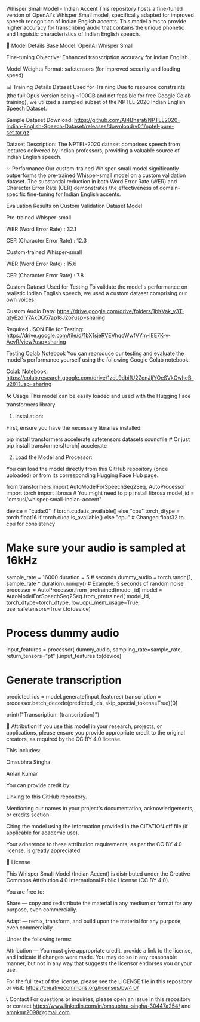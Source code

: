 Whisper Small Model - Indian Accent
This repository hosts a fine-tuned version of OpenAI's Whisper Small model, specifically adapted for improved speech recognition of Indian English accents. This model aims to provide higher accuracy for transcribing audio that contains the unique phonetic and linguistic characteristics of Indian English speech.

🚀 Model Details
Base Model: OpenAI Whisper Small

Fine-tuning Objective: Enhanced transcription accuracy for Indian English.

Model Weights Format: safetensors (for improved security and loading speed)

📊 Training Details
Dataset Used for Training
Due to resource constraints (the full Opus version being ~100GB and not feasible for free Google Colab training), we utilized a sampled subset of the NPTEL-2020 Indian English Speech Dataset.

Sample Dataset Download: https://github.com/AI4Bharat/NPTEL2020-Indian-English-Speech-Dataset/releases/download/v0.1/nptel-pure-set.tar.gz

Dataset Description: The NPTEL-2020 dataset comprises speech from lectures delivered by Indian professors, providing a valuable source of Indian English speech.

✨ Performance
Our custom-trained Whisper-small model significantly outperforms the pre-trained Whisper-small model on a custom validation dataset. The substantial reduction in both Word Error Rate (WER) and Character Error Rate (CER) demonstrates the effectiveness of domain-specific fine-tuning for Indian English accents.

Evaluation Results on Custom Validation Dataset
Model

Pre-trained Whisper-small

WER (Word Error Rate) : 32.1

CER (Character Error Rate) : 12.3

Custom-trained Whisper-small

WER (Word Error Rate) : 15.6

CER (Character Error Rate) : 7.8

Custom Dataset Used for Testing
To validate the model's performance on realistic Indian English speech, we used a custom dataset comprising our own voices.

Custom Audio Data: https://drive.google.com/drive/folders/1bKVak_v3T-qtyEzdIY7AkDQ57ap18J2o?usp=sharing

Required JSON File for Testing: https://drive.google.com/file/d/1bX1sjeRVEVhqoWwfVYm-IEE7K-v-AevR/view?usp=sharing

Testing Colab Notebook
You can reproduce our testing and evaluate the model's performance yourself using the following Google Colab notebook:

Colab Notebook: https://colab.research.google.com/drive/1zcL9dbifU2ZenJIjYOeSVkOwheB_u281?usp=sharing

🛠️ Usage
This model can be easily loaded and used with the Hugging Face transformers library.

1. Installation:

First, ensure you have the necessary libraries installed:

pip install transformers accelerate safetensors datasets soundfile # Or just pip install transformers[torch] accelerate

2. Load the Model and Processor:

You can load the model directly from this GitHub repository (once uploaded) or from its corresponding Hugging Face Hub page.

from transformers import AutoModelForSpeechSeq2Seq, AutoProcessor
import torch
import librosa # You might need to pip install librosa
model_id = "omsusi/whisper-small-indian-accent"

device = "cuda:0" if torch.cuda.is_available() else "cpu"
torch_dtype = torch.float16 if torch.cuda.is_available() else "cpu" # Changed float32 to cpu for consistency
# Make sure your audio is sampled at 16kHz
sample_rate = 16000
duration = 5 # seconds
dummy_audio = torch.randn(1, sample_rate * duration).numpy() # Example: 5 seconds of random noise
processor = AutoProcessor.from_pretrained(model_id)
model = AutoModelForSpeechSeq2Seq.from_pretrained(
    model_id, torch_dtype=torch_dtype, low_cpu_mem_usage=True, use_safetensors=True
).to(device)


# Process dummy audio
input_features = processor(
    dummy_audio,
    sampling_rate=sample_rate,
    return_tensors="pt"
).input_features.to(device)

# Generate transcription
predicted_ids = model.generate(input_features)
transcription = processor.batch_decode(predicted_ids, skip_special_tokens=True)[0]

print(f"Transcription: {transcription}")

🙏 Attribution
If you use this model in your research, projects, or applications, please ensure you provide appropriate credit to the original creators, as required by the CC BY 4.0 license.

This includes:

Omsubhra Singha

Aman Kumar

You can provide credit by:

Linking to this GitHub repository.

Mentioning our names in your project's documentation, acknowledgements, or credits section.

Citing the model using the information provided in the CITATION.cff file (if applicable for academic use).

Your adherence to these attribution requirements, as per the CC BY 4.0 license, is greatly appreciated.

📜 License

This Whisper Small Model (Indian Accent) is distributed under the Creative Commons Attribution 4.0 International Public License (CC BY 4.0).

You are free to:

Share — copy and redistribute the material in any medium or format for any purpose, even commercially.

Adapt — remix, transform, and build upon the material for any purpose, even commercially.

Under the following terms:

Attribution — You must give appropriate credit, provide a link to the license, and indicate if changes were made. You may do so in any reasonable manner, but not in any way that suggests the licensor endorses you or your use.

For the full text of the license, please see the LICENSE file in this repository or visit: https://creativecommons.org/licenses/by/4.0/

📞 Contact
For questions or inquiries, please open an issue in this repository or contact https://www.linkedin.com/in/omsubhra-singha-30447a254/ and amnkmr2098@gmail.com.
